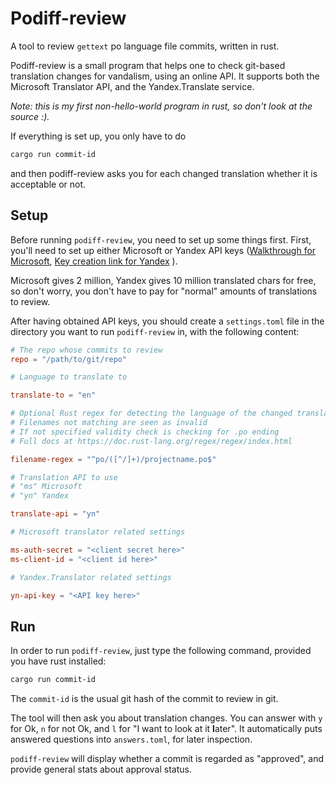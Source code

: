 # Podiff-review

A tool to review `gettext` po language file commits, written in rust.

Podiff-review is a small program that helps one to check git-based translation changes for vandalism, using an online API.
It supports both the Microsoft Translator API, and the Yandex.Translate service.

*Note: this is my first non-hello-world program in rust, so don't look at the source :).*

If everything is set up, you only have to do
```bash
cargo run commit-id
```
and then podiff-review asks you for each changed translation whether it is acceptable or not.

## Setup

Before running `podiff-review`, you need to set up some things first.
First, you'll need to set up either Microsoft or Yandex API keys
([Walkthrough for Microsoft](http://blogs.msdn.com/b/translation/p/gettingstarted1.aspx), [Key creation link for Yandex](https://tech.yandex.com/keys/get/?service=trnsl) ).

Microsoft gives 2 million, Yandex gives 10 million translated chars for free, so don't worry, you don't have to pay for "normal" amounts of translations to review.

After having obtained API keys, you should create a `settings.toml` file in the directory you want to run `podiff-review` in, with the following content:

```toml
# The repo whose commits to review
repo = "/path/to/git/repo"

# Language to translate to

translate-to = "en"

# Optional Rust regex for detecting the language of the changed translation
# Filenames not matching are seen as invalid
# If not specified validity check is checking for .po ending
# Full docs at https://doc.rust-lang.org/regex/regex/index.html

filename-regex = "^po/([^/]+)/projectname.po$"

# Translation API to use
# "ms" Microsoft
# "yn" Yandex

translate-api = "yn"

# Microsoft translator related settings

ms-auth-secret = "<client secret here>"
ms-client-id = "<client id here>"

# Yandex.Translator related settings

yn-api-key = "<API key here>"

```

## Run

In order to run `podiff-review`, just type the following command, provided you have rust installed:

```bash
cargo run commit-id
```

The `commit-id` is the usual git hash of the commit to review in git.

The tool will then ask you about translation changes. You can answer with `y` for Ok, `n` for not Ok, and `l` for "I want to look at it **l**ater".
It automatically puts answered questions into `answers.toml`, for later inspection.

`podiff-review` will display whether a commit is regarded as "approved", and provide general stats about approval status.
